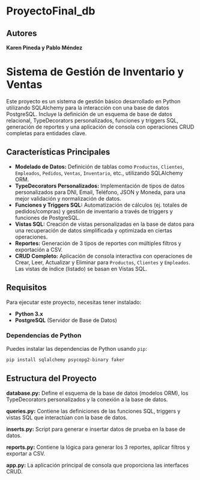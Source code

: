# ProyectoFinal_db
## Autores
**Karen Pineda y Pablo Méndez**

# Sistema de Gestión de Inventario y Ventas

Este proyecto es un sistema de gestión básico desarrollado en Python utilizando SQLAlchemy para la interacción con una base de datos PostgreSQL. Incluye la definición de un esquema de base de datos relacional, TypeDecorators personalizados, funciones y triggers SQL, generación de reportes y una aplicación de consola con operaciones CRUD completas para entidades clave.

## Características Principales

* **Modelado de Datos:** Definición de tablas como `Productos`, `Clientes`, `Empleados`, `Pedidos`, `Ventas`, `Inventario`, etc., utilizando SQLAlchemy ORM.
* **TypeDecorators Personalizados:** Implementación de tipos de datos personalizados para DNI, Email, Teléfono, JSON y Moneda, para una mejor validación y normalización de datos.
* **Funciones y Triggers SQL:** Automatización de cálculos (ej. totales de pedidos/compras) y gestión de inventario a través de triggers y funciones de PostgreSQL.
* **Vistas SQL:** Creación de vistas personalizadas en la base de datos para una recuperación de datos simplificada y optimizada en ciertas operaciones.
* **Reportes:** Generación de 3 tipos de reportes con múltiples filtros y exportación a CSV.
* **CRUD Completo:** Aplicación de consola interactiva con operaciones de Crear, Leer, Actualizar y Eliminar para `Productos`, `Clientes` y `Empleados`. Las vistas de índice (listado) se basan en Vistas SQL.

## Requisitos

Para ejecutar este proyecto, necesitas tener instalado:

* **Python 3.x**
* **PostgreSQL** (Servidor de Base de Datos)

### Dependencias de Python

Puedes instalar las dependencias de Python usando `pip`:

```bash
pip install sqlalchemy psycopg2-binary faker
```

## Estructura del Proyecto

**database.py:** Define el esquema de la base de datos (modelos ORM), los TypeDecorators personalizados y la conexión a la base de datos.

**queries.py:** Contiene las definiciones de las funciones SQL, triggers y vistas SQL que interactúan con la base de datos.

**inserts.py:** Script para generar e insertar datos de prueba en la base de datos.

**reports.py:** Contiene la lógica para generar los 3 reportes, aplicar filtros y exportar a CSV.

**app.py:** La aplicación principal de consola que proporciona las interfaces CRUD.